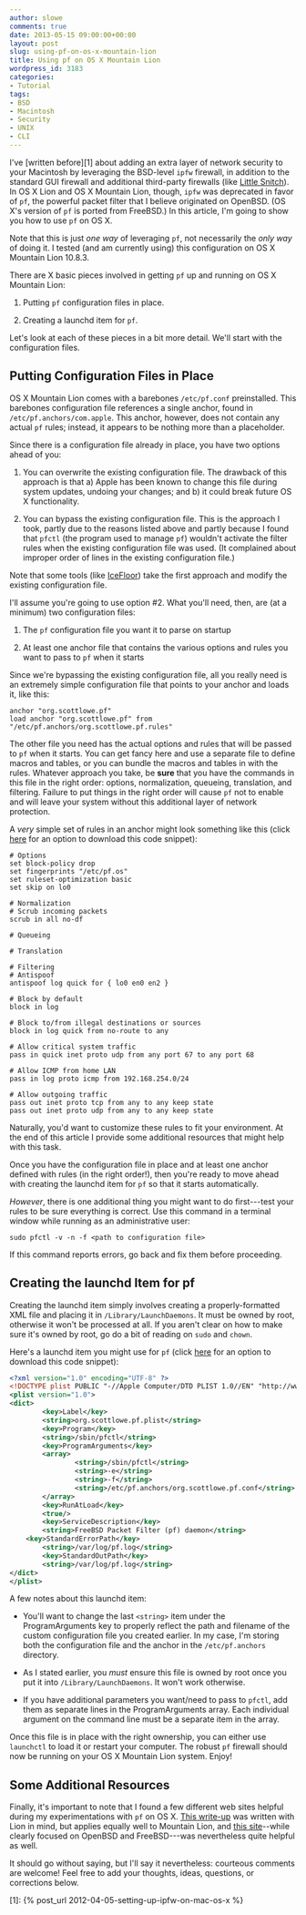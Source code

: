 ```yaml
---
author: slowe
comments: true
date: 2013-05-15 09:00:00+00:00
layout: post
slug: using-pf-on-os-x-mountain-lion
title: Using pf on OS X Mountain Lion
wordpress_id: 3183
categories:
- Tutorial
tags:
- BSD
- Macintosh
- Security
- UNIX
- CLI
---
```


I've [written before][1] about adding an extra layer of network security to your Macintosh by leveraging the BSD-level `ipfw` firewall, in addition to the standard GUI firewall and additional third-party firewalls (like [Little Snitch](http://www.obdev.at/products/littlesnitch/index.html)). In OS X Lion and OS X Mountain Lion, though, `ipfw` was deprecated in favor of `pf`, the powerful packet filter that I believe originated on OpenBSD. (OS X's version of `pf` is ported from FreeBSD.) In this article, I'm going to show you how to use `pf` on OS X.

Note that this is just _one way_ of leveraging `pf`, not necessarily the _only way_ of doing it. I tested (and am currently using) this configuration on OS X Mountain Lion 10.8.3.

There are X basic pieces involved in getting `pf` up and running on OS X Mountain Lion:

1. Putting `pf` configuration files in place.

2. Creating a launchd item for `pf`.

Let's look at each of these pieces in a bit more detail. We'll start with the configuration files.

## Putting Configuration Files in Place

OS X Mountain Lion comes with a barebones `/etc/pf.conf` preinstalled. This barebones configuration file references a single anchor, found in `/etc/pf.anchors/com.apple`. This anchor, however, does not contain any actual `pf` rules; instead, it appears to be nothing more than a placeholder.

Since there is a configuration file already in place, you have two options ahead of you:

1. You can overwrite the existing configuration file. The drawback of this approach is that a) Apple has been known to change this file during system updates, undoing your changes; and b) it could break future OS X functionality.

2. You can bypass the existing configuration file. This is the approach I took, partly due to the reasons listed above and partly because I found that `pfctl` (the program used to manage `pf`) wouldn't activate the filter rules when the existing configuration file was used. (It complained about improper order of lines in the existing configuration file.)

Note that some tools (like [IceFloor](http://www.hanynet.com/icefloor/index.html)) take the first approach and modify the existing configuration file.

I'll assume you're going to use option #2. What you'll need, then, are (at a minimum) two configuration files:

1. The `pf` configuration file you want it to parse on startup

2. At least one anchor file that contains the various options and rules you want to pass to `pf` when it starts

Since we're bypassing the existing configuration file, all you really need is an extremely simple configuration file that points to your anchor and loads it, like this:

    anchor "org.scottlowe.pf"
    load anchor "org.scottlowe.pf" from "/etc/pf.anchors/org.scottlowe.pf.rules"

The other file you need has the actual options and rules that will be passed to `pf` when it starts. You can get fancy here and use a separate file to define macros and tables, or you can bundle the macros and tables in with the rules. Whatever approach you take, be **sure** that you have the commands in this file in the right order: options, normalization, queueing, translation, and filtering. Failure to put things in the right order will cause `pf` not to enable and will leave your system without this additional layer of network protection.

A _very_ simple set of rules in an anchor might look something like this (click [here](https://gist.github.com/lowescott/5581710) for an option to download this code snippet):

``` text
# Options
set block-policy drop
set fingerprints "/etc/pf.os"
set ruleset-optimization basic
set skip on lo0

# Normalization
# Scrub incoming packets
scrub in all no-df

# Queueing

# Translation

# Filtering
# Antispoof
antispoof log quick for { lo0 en0 en2 }

# Block by default
block in log

# Block to/from illegal destinations or sources
block in log quick from no-route to any

# Allow critical system traffic
pass in quick inet proto udp from any port 67 to any port 68

# Allow ICMP from home LAN
pass in log proto icmp from 192.168.254.0/24

# Allow outgoing traffic
pass out inet proto tcp from any to any keep state
pass out inet proto udp from any to any keep state
```

Naturally, you'd want to customize these rules to fit your environment. At the end of this article I provide some additional resources that might help with this task.

Once you have the configuration file in place and at least one anchor defined with rules (in the right order!), then you're ready to move ahead with creating the launchd item for `pf` so that it starts automatically.

_However_, there is one additional thing you might want to do first---test your rules to be sure everything is correct. Use this command in a terminal window while running as an administrative user:

    sudo pfctl -v -n -f <path to configuration file>

If this command reports errors, go back and fix them before proceeding.

## Creating the launchd Item for pf

Creating the launchd item simply involves creating a properly-formatted XML file and placing it in `/Library/LaunchDaemons`. It must be owned by root, otherwise it won't be processed at all. If you aren't clear on how to make sure it's owned by root, go do a bit of reading on `sudo` and `chown`.

Here's a launchd item you might use for `pf` (click [here](https://gist.github.com/lowescott/5581726) for an option to download this code snippet):

``` xml
<?xml version="1.0" encoding="UTF-8" ?>
<!DOCTYPE plist PUBLIC "-//Apple Computer/DTD PLIST 1.0//EN" "http://www.apple.com/DTDs/PropertyList-1.0.dtd">
<plist version="1.0">
<dict>
        <key>Label</key>
        <string>org.scottlowe.pf.plist</string>
        <key>Program</key>
        <string>/sbin/pfctl</string>
        <key>ProgramArguments</key>
        <array>
                <string>/sbin/pfctl</string>
                <string>-e</string>
                <string>-f</string>
                <string>/etc/pf.anchors/org.scottlowe.pf.conf</string>
        </array>
        <key>RunAtLoad</key>
        <true/>
        <key>ServiceDescription</key>
        <string>FreeBSD Packet Filter (pf) daemon</string>
    <key>StandardErrorPath</key>
        <string>/var/log/pf.log</string>
        <key>StandardOutPath</key>
        <string>/var/log/pf.log</string>
</dict>
</plist>
```

A few notes about this launchd item:

* You'll want to change the last `<string>` item under the ProgramArguments key to properly reflect the path and filename of the custom configuration file you created earlier. In my case, I'm storing both the configuration file and the anchor in the `/etc/pf.anchors` directory.

* As I stated earlier, you _must_ ensure this file is owned by root once you put it into `/Library/LaunchDaemons`. It won't work otherwise.

* If you have additional parameters you want/need to pass to `pfctl`, add them as separate lines in the ProgramArguments array. Each individual argument on the command line must be a separate item in the array.

Once this file is in place with the right ownership, you can either use `launchctl` to load it or restart your computer. The robust `pf` firewall should now be running on your OS X Mountain Lion system. Enjoy!

## Some Additional Resources

Finally, it's important to note that I found a few different web sites helpful during my experimentations with `pf` on OS X. [This write-up](http://krypted.com/mac-os-x/a-cheat-sheet-for-using-pf-in-os-x-lion-and-up/) was written with Lion in mind, but applies equally well to Mountain Lion, and [this site](https://calomel.org/pf_config.html)--while clearly focused on OpenBSD and FreeBSD---was nevertheless quite helpful as well.

It should go without saying, but I'll say it nevertheless: courteous comments are welcome! Feel free to add your thoughts, ideas, questions, or corrections below.


[1]: {% post_url 2012-04-05-setting-up-ipfw-on-mac-os-x %}
